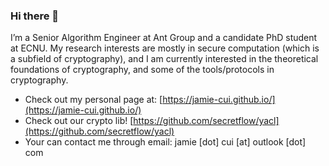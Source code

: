 ### Hi there 👋

I’m a Senior Algorithm Engineer at Ant Group and a candidate PhD student at ECNU. My research interests are mostly in secure computation (which is a subfield of cryptography), and I am currently interested in the theoretical foundations of cryptography, and some of the tools/protocols in cryptography.

- Check out my personal page at: [https://jamie-cui.github.io/](https://jamie-cui.github.io/)
- Check out our crypto lib! [https://github.com/secretflow/yacl](https://github.com/secretflow/yacl)
- Your can contact me through email: jamie [dot] cui [at] outlook [dot] com
